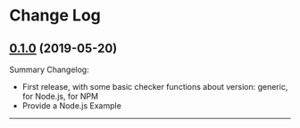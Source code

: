 # Change Log

## [0.1.0](https://github.com/smartiniOnGitHub/check-runtime-env.js/releases/tag/0.1.0) (2019-05-20)
Summary Changelog:
- First release, with some basic checker functions about version:
  generic, for Node.js, for NPM
- Provide a Node.js Example

----
